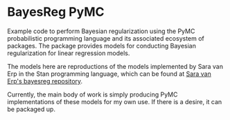 # BayesReg PyMC


Example code to perform Bayesian regularization using the PyMC probabilistic programming language and its associated ecosystem of packages. The package provides models for conducting Bayesian regularization for linear regression models.

The models here are reproductions of the models implemented by Sara van Erp in the Stan programming language, which can be found at [Sara van Erp's bayesreg repository](https://github.com/sara-vanerp/bayesreg).

Currently, the main body of work is simply producing PyMC implementations of these models for my own use. If there is a desire, it can be packaged up.